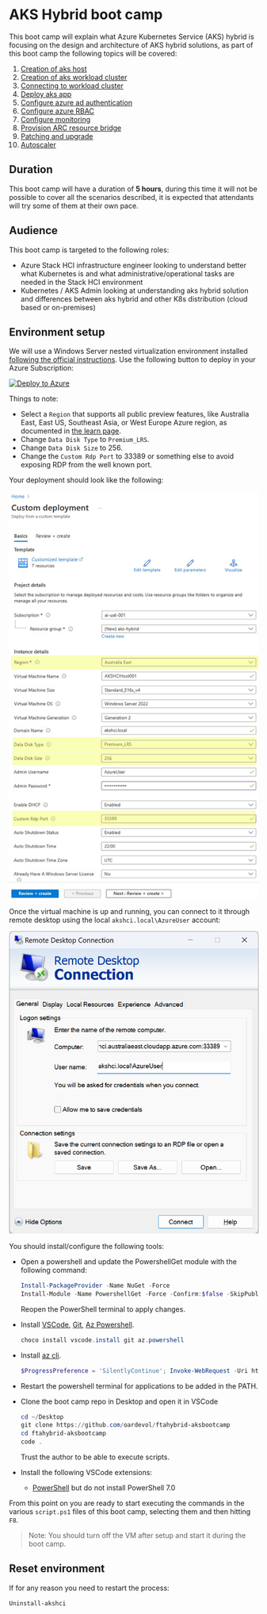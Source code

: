 # AKS Hybrid boot camp

This boot camp will explain what Azure Kubernetes Service (AKS) hybrid is focusing on the design and architecture of AKS hybrid solutions, as part of this boot camp the following topics will be covered:

1. [Creation of aks host](./00-aks-host/script.ps1)
2. [Creation of aks workload cluster](./01-new-workload-cluster/script.ps1)
3. [Connecting to workload cluster](./02-kubectl-to-cluster/script.ps1)
4. [Deploy aks app](./03-deploy-app/script.ps1)
5. [Configure azure ad authentication](./04-azure-ad/script.ps1)
6. [Configure azure RBAC](./05-azure-rbac/script.ps1)
7. [Configure monitoring](./06-monitoring/script.ps1)
8. [Provision ARC resource bridge](./07-resource-bridge/script.ps1)
9. [Patching and upgrade](./08-patching-and-upgrade/script.ps1)
10. [Autoscaler](./09-autoscaler/script.ps1)

## Duration

This boot camp will have a duration of **5 hours**, during this time it will not be possible to cover all the scenarios described, it is expected that attendants will try some of them at their own pace.

## Audience

This boot camp is targeted to the following roles:

- Azure Stack HCI infrastructure engineer looking to understand better what Kubernetes is and what administrative/operational tasks are needed in the Stack HCI environment
- Kubernetes / AKS Admin looking at understanding aks hybrid solution and differences between aks hybrid and other K8s distribution (cloud based or on-premises)

## Environment setup

We will use a Windows Server nested virtualization environment installed [following the official instructions](https://learn.microsoft.com/azure/aks/hybrid/aks-hci-evaluation-guide-1). Use the following button to deploy in your Azure Subscription:

<a href="https://portal.azure.com/#create/Microsoft.Template/uri/https%3A%2F%2Fraw.githubusercontent.com%2FAzure%2Faks-hci%2Fmain%2Feval%2Fjson%2Fakshcihost.json" title="Deploy to Azure" target="_blank"><img src="https://aka.ms/deploytoazurebutton" alt="Deploy to Azure"></a>

Things to note:

- Select a `Region` that supports all public preview features, like Australia East, East US, Southeast Asia, or West Europe Azure region, as documented in [the learn page](https://learn.microsoft.com/azure/aks/hybrid/system-requirements?tabs=allow-table#azure-resource-group).
- Change `Data Disk Type` to `Premium_LRS`.
- Change `Data Disk Size` to 256.
- Change the `Custom Rdp Port` to 33389 or something else to avoid exposing RDP from the well known port.

Your deployment should look like the following:

![Deployment options](./images/deployment-options.jpg)

Once the virtual machine is up and running, you can connect to it through remote desktop using the local `akshci.local\AzureUser` account:

![Remote desktop in host](./images/rdp-in-host.png)

You should install/configure the following tools:

- Open a powershell and update the PowershellGet module with the following command:

  ```powershell
  Install-PackageProvider -Name NuGet -Force
  Install-Module -Name PowershellGet -Force -Confirm:$false -SkipPublisherCheck
  ```

  Reopen the PowerShell terminal to apply changes.

- Install [VSCode](https://community.chocolatey.org/packages/vscode.install), [Git](https://community.chocolatey.org/packages/git), [Az Powershell](https://community.chocolatey.org/packages/az.powershell).
  
  ```powershell
  choco install vscode.install git az.powershell
  ```

- Install [az cli](https://learn.microsoft.com/cli/azure/install-azure-cli-windows?tabs=powershell).

  ```powershell
  $ProgressPreference = 'SilentlyContinue'; Invoke-WebRequest -Uri https://aka.ms/installazurecliwindows -OutFile .\AzureCLI.msi; Start-Process msiexec.exe -Wait -ArgumentList '/I AzureCLI.msi /quiet'; Remove-Item .\AzureCLI.msi
  ```

- Restart the powershell terminal for applications to be added in the PATH.
- Clone the boot camp repo in Desktop and open it in VSCode

  ```powershell
  cd ~/Desktop
  git clone https://github.com/oardevol/ftahybrid-aksbootcamp
  cd ftahybrid-aksbootcamp
  code .
  ```

  Trust the author to be able to execute scripts.
- Install the following VSCode extensions:
  - [PowerShell](https://marketplace.visualstudio.com/items?itemName=ms-vscode.PowerShell) but do not install PowerShell 7.0

From this point on you are ready to start executing the commands in the various `script.ps1` files of this boot camp, selecting them and then hitting `F8`.

> Note: You should turn off the VM after setup and start it during the boot camp.

## Reset environment

If for any reason you need to restart the process:

``` Powershell
Uninstall-akshci
```
